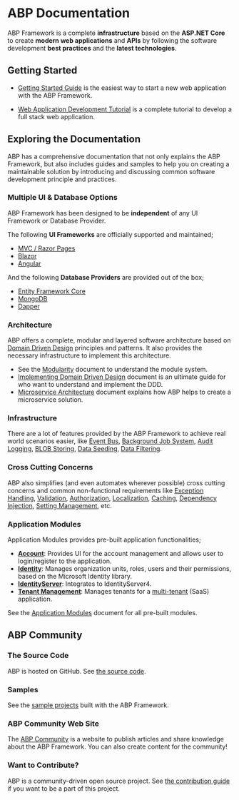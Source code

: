 ﻿# ABP Documentation

ABP Framework is a complete **infrastructure** based on the **ASP.NET Core** to create **modern web applications** and **APIs** by following the software development **best practices** and the **latest technologies**.

## Getting Started

* [Getting Started Guide](Getting-Started.md) is the easiest way to start a new web application with the ABP Framework.

* [Web Application Development Tutorial](Tutorials/Part-1.md) is a complete tutorial to develop a full stack web application.

## Exploring the Documentation

ABP has a comprehensive documentation that not only explains the ABP Framework, but also includes guides and samples to help you on creating a maintainable solution by introducing and discussing common software development principle and practices.

### Multiple UI & Database Options

ABP Framework has been designed to be **independent** of any UI Framework or Database Provider.

The following **UI Frameworks** are officially supported and maintained;

* [MVC / Razor Pages](UI/AspNetCore/Overall.md)
* [Blazor](UI/Blazor/Overall.md)
* [Angular](UI/Angular/Quick-Start.md)

And the following **Database Providers** are provided out of the box;

* [Entity Framework Core](Entity-Framework-Core.md)
* [MongoDB](MongoDB.md)
* [Dapper](Dapper.md)

### Architecture

ABP offers a complete, modular and layered software architecture based on [Domain Driven Design](Domain-Driven-Design.md) principles and patterns. It also provides the necessary infrastructure to implement this architecture.

* See the [Modularity](Module-Development-Basics.md) document to understand the module system.
* [Implementing Domain Driven Design](Domain-Driven-Design-Implementation-Guide.md) document is an ultimate guide for who want to understand and implement the DDD.
* [Microservice Architecture](Microservice-Architecture.md) document explains how ABP helps to create a microservice solution.

### Infrastructure

There are a lot of features provided by the ABP Framework to achieve real world scenarios easier, like [Event Bus](Event-Bus.md), [Background Job System](Background-Jobs.md), [Audit Logging](Audit-Logging.md), [BLOB Storing](Blob-Storing.md), [Data Seeding](Data-Seeding.md), [Data Filtering](Data-Filtering.md).

### Cross Cutting Concerns

ABP also simplifies (and even automates wherever possible) cross cutting concerns and common non-functional requirements like [Exception Handling](Exception-Handling.md), [Validation](Validation.md), [Authorization](Authorization.md), [Localization](Localization.md), [Caching](Caching.md), [Dependency Injection](Dependency-Injection.md), [Setting Management](Settings.md), etc. 

### Application Modules

Application Modules provides pre-built application functionalities;

* [**Account**](Modules/Account.md): Provides UI for the account management and allows user to login/register to the application.
* **[Identity](Modules/Identity.md)**: Manages organization units, roles, users and their permissions, based on the Microsoft Identity library.
* [**IdentityServer**](Modules/IdentityServer.md): Integrates to IdentityServer4.
* [**Tenant Management**](Modules/Tenant-Management.md): Manages tenants for a [multi-tenant](Multi-Tenancy.md) (SaaS) application.

See the [Application Modules](Modules/Index.md) document for all pre-built modules.

## ABP Community

### The Source Code

ABP is hosted on GitHub. See [the source code](https://github.com/abpframework).

### Samples

See the [sample projects](Samples/Index.md) built with the ABP Framework.

### ABP Community Web Site

The [ABP Community](https://community.abp.io/) is a website to publish articles and share knowledge about the ABP Framework. You can also create content for the community!

### Want to Contribute?

ABP is a community-driven open source project. See [the contribution guide](Contribution/Index.md) if you want to be a part of this project.
